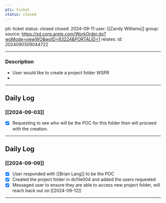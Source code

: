 ```yaml
---
pti: ticket
status: closed
---
```

pti: ticket 
status: closed
closed: 2024-09-11
user: [[Zandy Williams]]
group: 
source: https://sd.corp.arete.com/WorkOrder.do?woMode=viewWO&woID=83224&PORTALID=1
relates: 
id: 2024090309044722

---
### Description
- User would like to create a project folder WSPR
-

---
## Daily Log
### [[2024-09-03]]
- [x] Requesting to see who will be the POC for this folder then will proceed with the creation.
---
## Daily Log
### [[2024-09-09]]
- [x] User responded with [[Brian Lang]] to be the POC
- [x] Created the project folder in dcfile004 and added the users requested
- [x] Messaged user to ensure they are able to access new project folder, will reach back out on [[2024-09-12]]
---








